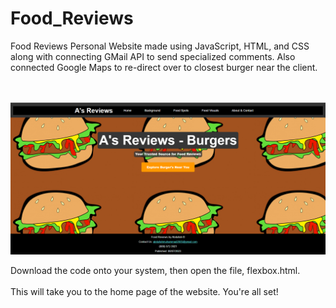 # Food_Reviews
Food Reviews Personal Website made using JavaScript, HTML, and CSS along with connecting GMail API to send specialized comments. Also connected Google Maps to re-direct over to closest burger near the client.

<br></br>
![plot](WebDevProj/images/Food_Reviews_SS.png)

Download the code onto your system, then open the file, flexbox.html. 
<br></br>
This will take you to the home page of the website. You're all set!
